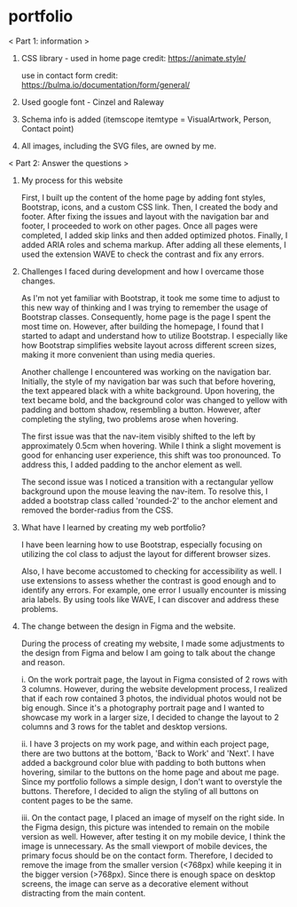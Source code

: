 # portfolio

<!-- Information -->

< Part 1: information >

1. CSS library -
   used in home page
   credit: https://animate.style/

   use in contact form
   credit: https://bulma.io/documentation/form/general/

2. Used google font - Cinzel and Raleway
3. Schema info is added (itemscope itemtype = VisualArtwork, Person, Contact point)
4. All images, including the SVG files, are owned by me.

<!-- Answer the questions -->

< Part 2: Answer the questions >

1. My process for this website

   First, I built up the content of the home page by adding font styles, Bootstrap, icons, and a custom CSS link. Then, I created the body and footer. After fixing the issues and layout with the navigation bar and footer, I proceeded to work on other pages. Once all pages were completed, I added skip links and then added optimized photos. Finally, I added ARIA roles and schema markup. After adding all these elements, I used the extension WAVE to check the contrast and fix any errors.

2. Challenges I faced during development and how I overcame those changes.

   As I'm not yet familiar with Bootstrap, it took me some time to adjust to this new way of thinking and I was trying to remember the usage of Bootstrap classes. Consequently, home page is the page I spent the most time on. However, after building the homepage, I found that I started to adapt and understand how to utilize Bootstrap. I especially like how Bootstrap simplifies website layout across different screen sizes, making it more convenient than using media queries.

   Another challenge I encountered was working on the navigation bar. Initially, the style of my navigation bar was such that before hovering, the text appeared black with a white background. Upon hovering, the text became bold, and the background color was changed to yellow with padding and bottom shadow, resembling a button. However, after completing the styling, two problems arose when hovering.

   The first issue was that the nav-item visibly shifted to the left by approximately 0.5cm when hovering. While I think a slight movement is good for enhancing user experience, this shift was too pronounced. To address this, I added padding to the anchor element as well.

   The second issue was I noticed a transition with a rectangular yellow background upon the mouse leaving the nav-item. To resolve this, I added a bootstrap class called 'rounded-2' to the anchor element and removed the border-radius from the CSS.

3. What have I learned by creating my web portfolio?

   I have been learning how to use Bootstrap, especially focusing on utilizing the col class to adjust the layout for different browser sizes.

   Also, I have become accustomed to checking for accessibility as well. I use extensions to assess whether the contrast is good enough and to identify any errors. For example, one error I usually encounter is missing aria labels. By using tools like WAVE, I can discover and address these problems.

4. The change between the design in Figma and the website.

   During the process of creating my website, I made some adjustments to the design from Figma and below I am going to talk about the change and reason.

   i. On the work portrait page, the layout in Figma consisted of 2 rows with 3 columns. However, during the website development process, I realized that if each row contained 3 photos, the individual photos would not be big enough. Since it's a photography portrait page and I wanted to showcase my work in a larger size, I decided to change the layout to 2 columns and 3 rows for the tablet and desktop versions.

   ii. I have 3 projects on my work page, and within each project page, there are two buttons at the bottom, 'Back to Work' and 'Next'. I have added a background color blue with padding to both buttons when hovering, similar to the buttons on the home page and about me page. Since my portfolio follows a simple design, I don't want to overstyle the buttons. Therefore, I decided to align the styling of all buttons on content pages to be the same.

   iii. On the contact page, I placed an image of myself on the right side. In the Figma design, this picture was intended to remain on the mobile version as well. However, after testing it on my mobile device, I think the image is unnecessary. As the small viewport of mobile devices, the primary focus should be on the contact form. Therefore, I decided to remove the image from the smaller version (<768px) while keeping it in the bigger version (>768px). Since there is enough space on desktop screens, the image can serve as a decorative element without distracting from the main content.
